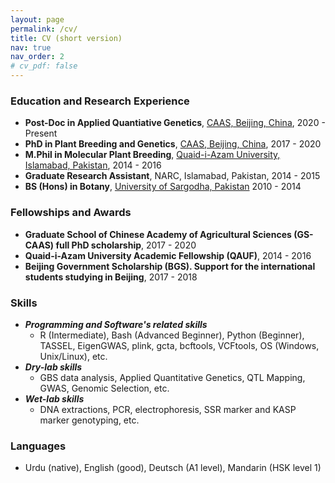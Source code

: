 ```yaml
---
layout: page
permalink: /cv/
title: CV (short version)
nav: true
nav_order: 2
# cv_pdf: false
---
```


### **Education and Research Experience**

- **Post-Doc in Applied Quantiative Genetics**, [CAAS, Beijing, China](https://www.caas.cn/), 2020 - Present
- **PhD in Plant Breeding and Genetics**, [CAAS, Beijing, China](https://www.caas.cn/), 2017 - 2020
- **M.Phil in Molecular Plant Breeding**, [Quaid-i-Azam University, Islamabad, Pakistan](http://qau.edu.pk/), 2014 - 2016
- **Graduate Research Assistant**, NARC, Islamabad, Pakistan, 2014 - 2015
- **BS (Hons) in Botany**, [University of Sargodha, Pakistan](https://su.edu.pk/) 2010 - 2014

### **Fellowships and Awards**

- **Graduate School of Chinese Academy of Agricultural Sciences (GS-CAAS) full PhD scholarship**, 2017 - 2020
- **Quaid-i-Azam University Academic Fellowship (QAUF)**, 2014 - 2016
- **Beijing Government Scholarship (BGS). Support for the international students studying in Beijing**, 2017 - 2018

### **Skills**
 
- ***Programming and Software's related skills***
    - R (Intermediate), Bash (Advanced Beginner), Python (Beginner), TASSEL, EigenGWAS, plink, gcta, bcftools, VCFtools, OS (Windows, Unix/Linux), etc.
- ***Dry-lab skills***
    - GBS data analysis, Applied Quantitative Genetics, QTL Mapping, GWAS, Genomic Selection, etc.
- ***Wet-lab skills***
    -  DNA extractions, PCR, electrophoresis, SSR marker and KASP marker genotyping, etc.

### **Languages**
- Urdu (native), English (good), Deutsch (A1 level), Mandarin (HSK level 1)
